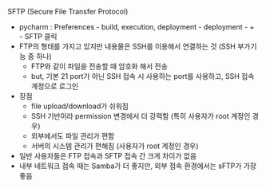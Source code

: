 
SFTP (Secure File Transfer Protocol)
- pycharm : Preferences - build, execution, deployment - deployment - + - SFTP 클릭
- FTP의 형태를 가지고 있지만 내용물은 SSH를 이용해서 연결하는 것 (SSH 부가기능 중 하나)
  - FTP와 같이 파일을 전송할 때 암호화 해서 전송
  - but, 기본 21 port가 아닌 SSH 접속 시 사용하는 port를 사용하고, SSH 접속 계정으로 로그인
- 장점
  - file upload/download가 쉬워짐
  - SSH 기반이라 permission 변경에서 더 강력함 (특히 사용자가 root 계정인 경우)
  - 외부에서도 파일 관리가 편함
  - 서버의 시스템 관리가 편해짐 (사용자가 root 계정인 경우)
- 일반 사용자들은 FTP 접속과 SFTP 접속 간 크게 차이가 없음
- 내부 네트워크 접속 때는 Samba가 더 좋지만, 외부 접속 환경에서는 sFTP가 가장 좋음


